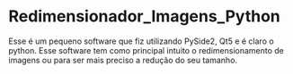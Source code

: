 # Redimensionador_Imagens_Python
  Esse é um pequeno software que fiz utilizando PySide2, Qt5 e é claro o python. 
  Esse software tem como principal intuito o redimensionamento de imagens ou para ser mais preciso a redução do seu tamanho.
